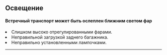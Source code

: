 ## Освещение

#### Встречный транспорт может быть ослеплен ближним светом фар
<li>Слишком высоко отрегулированными фарами.</li>
<li>Неправильной загрузкой заднего багажника.</li>
<li>Неправильно установленными лампочками.</li>

---